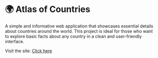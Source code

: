 # 🌍 Atlas of Countries

A simple and informative web application that showcases essential details about countries around the world. This project is ideal for those who want to explore basic facts about any country in a clean and user-friendly interface.

Visit the site:  <a href="https://turki20.github.io/All-About-Countries/" target="_blank">Click here</a>
